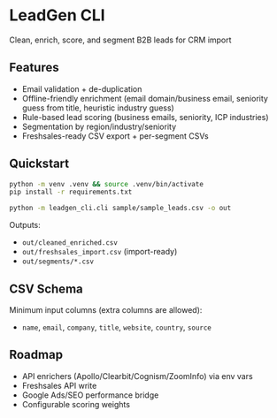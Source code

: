 
# LeadGen CLI
Clean, enrich, score, and segment B2B leads for CRM import 

## Features
- Email validation + de-duplication
- Offline-friendly enrichment (email domain/business email, seniority guess from title, heuristic industry guess)
- Rule-based lead scoring (business emails, seniority, ICP industries)
- Segmentation by region/industry/seniority
- Freshsales-ready CSV export + per-segment CSVs

## Quickstart
```bash
python -m venv .venv && source .venv/bin/activate
pip install -r requirements.txt

python -m leadgen_cli.cli sample/sample_leads.csv -o out
```

Outputs:
- `out/cleaned_enriched.csv`
- `out/freshsales_import.csv` (import-ready)
- `out/segments/*.csv`

## CSV Schema
Minimum input columns (extra columns are allowed):
- `name`, `email`, `company`, `title`, `website`, `country`, `source`

## Roadmap
- API enrichers (Apollo/Clearbit/Cognism/ZoomInfo) via env vars
- Freshsales API write
- Google Ads/SEO performance bridge
- Configurable scoring weights
